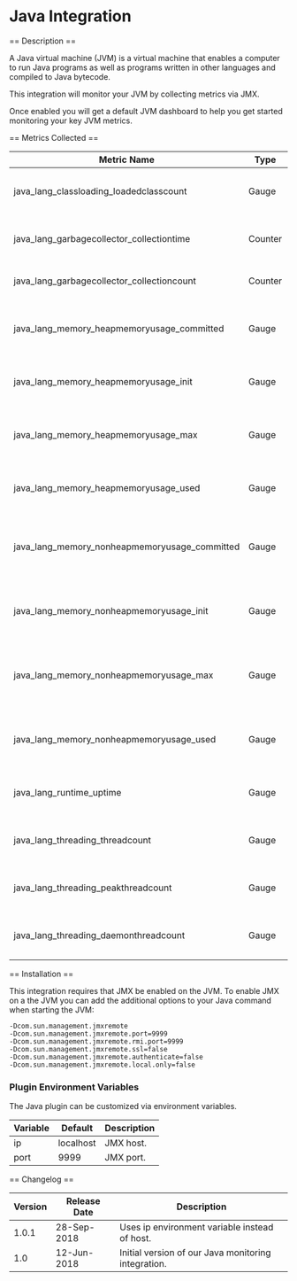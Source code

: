 Java Integration
================

== Description ==

A Java virtual machine (JVM) is a virtual machine that enables a computer to run Java programs as well as programs written in other languages and compiled to Java bytecode.

This integration will monitor your JVM by collecting metrics via JMX.

Once enabled you will get a default JVM dashboard to help you get started monitoring your key JVM metrics.

== Metrics Collected ==

|Metric Name                                  |Type   |Labels |Unit       |Description                                         |
|---------------------------------------------|-------|-------|-----------|----------------------------------------------------|
|java_lang_classloading_loadedclasscount      |Gauge  |       |           |The number of loaded classes.                       |
|java_lang_garbagecollector_collectiontime    |Counter|gc_name|           |The rate of time spent on garbage collection.       |
|java_lang_garbagecollector_collectioncount   |Counter|gc_name|           |The rate of garbage collections.                    |
|java_lang_memory_heapmemoryusage_committed   |Gauge  |       |byte       |The total Java heap memory committed to be used.    |
|java_lang_memory_heapmemoryusage_init        |Gauge  |       |byte       |The initial Java heap memory allocated.             |
|java_lang_memory_heapmemoryusage_max         |Gauge  |       |byte       |The maximum Java heap memory available.             |
|java_lang_memory_heapmemoryusage_used        |Gauge  |       |byte       |The total Java heap memory used.                    |
|java_lang_memory_nonheapmemoryusage_committed|Gauge  |       |byte       |The total Java non-heap memory committed to be used.|
|java_lang_memory_nonheapmemoryusage_init     |Gauge  |       |byte       |The initial Java non-heap memory allocated.         |
|java_lang_memory_nonheapmemoryusage_max      |Gauge  |       |byte       |The maximum Java non-heap memory available.         |
|java_lang_memory_nonheapmemoryusage_used     |Gauge  |       |byte       |The total Java non-heap memory used.                |
|java_lang_runtime_uptime                     |Gauge  |       |millisecond|The total time the JVM is running.                  |
|java_lang_threading_threadcount              |Gauge  |       |           |The number of live threads.                         |
|java_lang_threading_peakthreadcount          |Gauge  |       |           |The number of peak threads.                         |
|java_lang_threading_daemonthreadcount        |Gauge  |       |           |The number daemon threads.                          |

== Installation ==

This integration requires that JMX be enabled on the JVM. To enable JMX on a the JVM you can add the additional options to your
Java command when starting the JVM:

```
-Dcom.sun.management.jmxremote
-Dcom.sun.management.jmxremote.port=9999
-Dcom.sun.management.jmxremote.rmi.port=9999
-Dcom.sun.management.jmxremote.ssl=false
-Dcom.sun.management.jmxremote.authenticate=false
-Dcom.sun.management.jmxremote.local.only=false
```

### Plugin Environment Variables

The Java plugin can be customized via environment variables.

|Variable|Default  |Description|
|--------|---------|-----------|
|ip      |localhost|JMX host.  |
|port    |9999     |JMX port.  |

== Changelog ==

|Version|Release Date|Description                                        |
|-------|------------|---------------------------------------------------|
|1.0.1  |28-Sep-2018 |Uses ip environment variable instead of host.      |
|1.0    |12-Jun-2018 |Initial version of our Java monitoring integration.|
